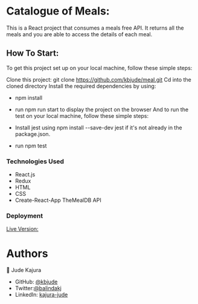 # Catalogue of Meals:

This is a React project that consumes a meals free API. It returns all the meals and you are able to access the details of each meal. 

## How To Start:

To get this project set up on your local machine, follow these simple steps:

Clone this project: git clone https://github.com/kbjude/meal.git
Cd into the cloned directory
Install the required dependencies by using: 
- npm install
- run npm run start to display the project on the browser
And to run the test on your local machine, follow these simple steps:

- Install jest using npm install --save-dev jest if it's not already in the package.json.
- run npm test


### Technologies Used
- React.js
- Redux
- HTML
- CSS
- Create-React-App
TheMealDB API

### Deployment

[Live Version:](https://admiring-euclid-bee1a5.netlify.app/)

# Authors

👤 Jude Kajura

- GitHub: [@kbjude](https://github.com/kbjude)
- Twitter:[@balindakj](https://twitter.com/balindakj)
- LinkedIn: [kajura-jude](https://www.linkedin.com/feed/)
